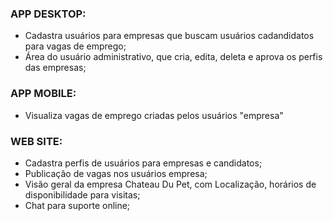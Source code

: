 ### APP DESKTOP:

- Cadastra usuários para empresas que buscam usuários cadandidatos para vagas de emprego;
- Área do usuário administrativo, que cria, edita, deleta e aprova os perfis das empresas;

### APP MOBILE:

- Visualiza vagas de emprego criadas pelos usuários "empresa"

### WEB SITE:

- Cadastra perfis de usuários para empresas e candidatos;
- Publicação de vagas nos usuários empresa;
- Visão geral da empresa Chateau Du Pet, com Localização, horários de disponibilidade para visitas;
- Chat para suporte online;
